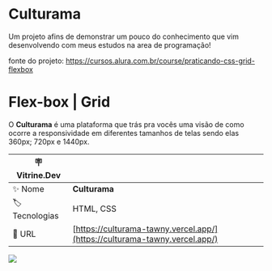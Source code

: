 # Culturama


Um projeto afins de demonstrar um pouco do conhecimento que vim desenvolvendo com meus estudos na area de programação!

fonte do projeto: https://cursos.alura.com.br/course/praticando-css-grid-flexbox

<div id='top'>

# Flex-box | Grid 

</div>

O **Culturama** é uma plataforma que trás pra vocês uma visão de como ocorre a responsividade em diferentes tamanhos de telas
sendo elas 360px; 720px e 1440px.


| :placard: Vitrine.Dev |     |
| -------------  | --- |
| :sparkles: Nome        | **Culturama**
| :label: Tecnologias | HTML, CSS
| :rocket: URL         | [https://culturama-tawny.vercel.app/](https://culturama-tawny.vercel.app/) |

![](https://raw.githubusercontent.com/DevMatheusBarba/culturama/culturama-img.png#vitrinedev)
